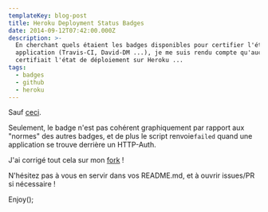 ```yaml
---
templateKey: blog-post
title: Heroku Deployment Status Badges
date: 2014-09-12T07:42:00.000Z
description: >-
  En cherchant quels étaient les badges disponibles pour certifier l'état d'une
  application (Travis-CI, David-DM ...), je me suis rendu compte qu'aucun ne
  certifiait l'état de déploiement sur Heroku ...
tags:
  - badges
  - github
  - heroku
---
```

Sauf [ceci](https://github.com/pussinboots/heroku-badge).

Seulement, le badge n'est pas cohérent graphiquement par rapport aux "normes" des autres badges, et de plus le script renvoie`failed` quand une application se trouve derrière un HTTP-Auth.

J'ai corrigé tout cela sur mon [fork](http://github.com/welcomattic/heroku-badge) !

N'hésitez pas à vous en servir dans vos README.md, et à ouvrir issues/PR si nécessaire !

Enjoy();
